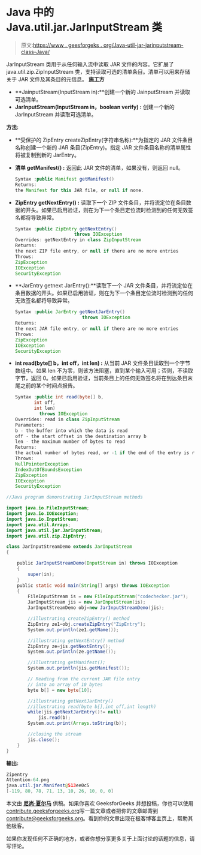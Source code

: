# Java 中的 Java.util.jar.JarInputStream 类

> 原文:[https://www . geesforgeks . org/Java-util-jar-jarinputstream-class-Java/](https://www.geeksforgeeks.org/java-util-jar-jarinputstream-class-java/)

JarInputStream 类用于从任何输入流中读取 JAR 文件的内容。它扩展了 java.util.zip.ZipInputStream 类，支持读取可选的清单条目。清单可以用来存储关于 JAR 文件及其条目的元信息。
**施工方** 

*   **JainputStream(InputStream in):**创建一个新的 JainputStream 并读取可选清单。
*   **JarInputStream(InputStream in，boolean verify) :** 创建一个新的 JarInputStream 并读取可选清单。

**方法:**

*   **受保护的 ZipEntry createZipEntry(字符串名称):**为指定的 JAR 文件条目名称创建一个新的 JAR 条目(ZipEntry)。指定 JAR 文件条目名称的清单属性将被复制到新的 JarEntry。
*   **清单 getManifest() :** 返回此 JAR 文件的清单，如果没有，则返回 null。

    ```java
    Syntax :public Manifest getManifest()
    Returns:
    the Manifest for this JAR file, or null if none.
    ```

*   **ZipEntry getNextEntry() :** 读取下一个 ZIP 文件条目，并将流定位在条目数据的开头。如果已启用验证，则在为下一个条目定位流时检测到的任何无效签名都将导致异常。

    ```java
    Syntax :public ZipEntry getNextEntry()
                          throws IOException
    Overrides: getNextEntry in class ZipInputStream
    Returns:
    the next ZIP file entry, or null if there are no more entries
    Throws:
    ZipException 
    IOException 
    SecurityException
    ```

*   **JarEntry getnext JarEntry():**读取下一个 JAR 文件条目，并将流定位在条目数据的开头。如果已启用验证，则在为下一个条目定位流时检测到的任何无效签名都将导致异常。

    ```java
    Syntax :public JarEntry getNextJarEntry()
                             throws IOException
    Returns:
    the next JAR file entry, or null if there are no more entries
    Throws:
    ZipException 
    IOException 
    SecurityException
    ```

*   **int read(byte[] b，int off，int len) :** 从当前 JAR 文件条目读取到一个字节数组中。如果 len 不为零，则该方法阻塞，直到某个输入可用；否则，不读取字节，返回 0。如果已启用验证，当前条目上的任何无效签名将在到达条目末尾之前的某个时间点报告。

    ```java
    Syntax :public int read(byte[] b,
           int off,
           int len)
             throws IOException
    Overrides: read in class ZipInputStream
    Parameters:
    b - the buffer into which the data is read
    off - the start offset in the destination array b
    len - the maximum number of bytes to read
    Returns:
    the actual number of bytes read, or -1 if the end of the entry is reached
    Throws:
    NullPointerException 
    IndexOutOfBoundsException 
    ZipException 
    IOException 
    SecurityException 
    ```

```java
//Java program demonstrating JarInputStream methods

import java.io.FileInputStream;
import java.io.IOException;
import java.io.InputStream;
import java.util.Arrays;
import java.util.jar.JarInputStream;
import java.util.zip.ZipEntry;

class JarInputStreamDemo extends JarInputStream
{

    public JarInputStreamDemo(InputStream in) throws IOException 
    {
        super(in);
    }
    public static void main(String[] args) throws IOException
    {
        FileInputStream is = new FileInputStream("codechecker.jar");
        JarInputStream jis = new JarInputStream(is);
        JarInputStreamDemo obj=new JarInputStreamDemo(jis);

        //illustrating createZipEntry() method
        ZipEntry ze1=obj.createZipEntry("ZipEntry");
        System.out.println(ze1.getName());

        //illustrating getNextEntry() method
        ZipEntry ze=jis.getNextEntry();
        System.out.println(ze.getName());

        //illustrating getManifest();
        System.out.println(jis.getManifest());

        // Reading from the current JAR file entry
        // into an array of 10 bytes
        byte b[] = new byte[10];

        //illustrating getNextJarEntry()
        //illustrating read(byte b[],int off,int length)
        while(jis.getNextJarEntry()!= null)
            jis.read(b);
        System.out.print(Arrays.toString(b));

        //closing the stream
        jis.close();
    }
}
```

**输出:**

```java
Zipentry
Attention-64.png
java.util.jar.Manifest@513ee0c5
[-119, 80, 78, 71, 13, 10, 26, 10, 0, 0]

```

本文由 **[尼尚·夏尔马](https://www.facebook.com/ChippingEye2766)** 供稿。如果你喜欢 GeeksforGeeks 并想投稿，你也可以使用[contribute.geeksforgeeks.org](http://www.contribute.geeksforgeeks.org)写一篇文章或者把你的文章邮寄到 contribute@geeksforgeeks.org。看到你的文章出现在极客博客主页上，帮助其他极客。

如果你发现任何不正确的地方，或者你想分享更多关于上面讨论的话题的信息，请写评论。